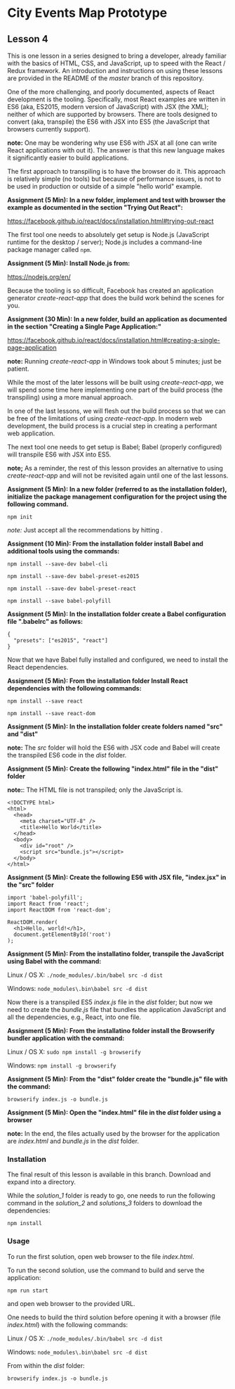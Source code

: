 # City Events Map Prototype

## Lesson 4

This is one lesson in a series designed to bring a developer, already
familiar with the basics of HTML, CSS, and JavaScript, up to speed with
the React / Redux framework. An introduction and instructions on using
these lessons are provided in the README of the *master* branch of this
repository.

One of the more challenging, and poorly documented, aspects of React
development is the tooling. Specifically, most React examples are
written in ES6 (aka, ES2015, modern version of JavaScript) with JSX (the XML);
neither of which are supported by browsers. There are tools designed
to convert (aka, transpile) the ES6 with JSX into ES5 (the JavaScript that
browsers currently support).

**note:** One may be wondering why use ES6 with JSX at all (one can write
React applications with out it). The answer is that this new language makes
it significantly easier to build applications.

The first approach to transpiling is to have the browser do it. This
approach is relatively simple (no tools) but because of performance issues,
is not to be used in production or outside of a simple "hello world"
example.

**Assignment (5 Min): In a new folder, implement and test with browser
the example as documented in the section "Trying Out React":**

https://facebook.github.io/react/docs/installation.html#trying-out-react

The first tool one needs to absolutely get setup is Node.js (JavaScript runtime
for the desktop / server); Node.js includes a command-line package manager
called `npm`.

**Assignment (5 Min): Install Node.js from:**

https://nodejs.org/en/

Because the tooling is so difficult, Facebook has created an
application generator *create-react-app* that does the build work behind
the scenes for you.

**Assignment (30 Min): In a new folder, build an application as documented
in the section "Creating a Single Page Application:"**

https://facebook.github.io/react/docs/installation.html#creating-a-single-page-application

**note:** Running *create-react-app* in Windows took about 5 minutes;
just be patient.

While the most of the later lessons will be built using *create-react-app*,
we will spend some time here implementing one part of the build process
(the transpiling) using a more manual approach.

In one of the last lessons, we will flesh out the build process so that
we can be free of the limitations of using *create-react-app*. In
modern web development, the build process is a crucial step in creating
a performant web application.

The next tool one needs to get setup is Babel; Babel (properly configured)
will transpile ES6 with JSX into ES5.

**note;** As a reminder, the rest of this lesson provides an alternative to
using *create-react-app* and will not be revisited again until one of the
last lessons.

**Assignment (5 Min): In a new folder (referred to as the installation folder),
initialize the package management configuration for the project
using the following command.**

`npm init`

*note:* Just accept all the recommendations by hitting <Enter>.

**Assignment (10 Min): From the installation folder install
Babel and additional tools using the commands:**

`npm install --save-dev babel-cli`

`npm install --save-dev babel-preset-es2015`

`npm install --save-dev babel-preset-react`

`npm install --save babel-polyfill`

**Assignment (5 Min): In the installation folder create a Babel
configuration file ".babelrc" as follows:**

```
{
  "presets": ["es2015", "react"]
}
```

Now that we have Babel fully installed and configured, we need to
install the React dependencies.

**Assignment (5 Min): From the installation folder Install React dependencies
with the following commands:**

`npm install --save react`

`npm install --save react-dom`

**Assignment (5 Min): In the installation folder create folders named
"src" and "dist"**

**note:** The *src* folder will hold the ES6 with JSX code and Babel
will create the transpiled ES6 code in the *dist* folder.

**Assignment (5 Min): Create the following "index.html" file in the "dist"
folder**

**note:**: The HTML file is not transpiled; only the JavaScript is.

```
<!DOCTYPE html>
<html>
  <head>
    <meta charset="UTF-8" />
    <title>Hello World</title>
  </head>
  <body>
    <div id="root" />
    <script src="bundle.js"></script>
  </body>
</html>
```

**Assignment (5 Min): Create the following ES6 with JSX file, "index.jsx"
in the "src" folder**

```
import 'babel-polyfill';
import React from 'react';
import ReactDOM from 'react-dom';

ReactDOM.render(
  <h1>Hello, world!</h1>,
  document.getElementById('root')
);
```

**Assignment (5 Min): From the installatino folder, transpile the JavaScript
using Babel with the command:**

Linux / OS X: `./node_modules/.bin/babel src -d dist`

Windows: `node_modules\.bin\babel src -d dist`

Now there is a transpiled ES5 *index.js* file in the *dist* folder; but now we
need to create the *bundle.js* file that bundles the application JavaScript
and all the dependencies, e.g., React, into one file.

**Assignment (5 Min): From the installatino folder install the Browserify
bundler application with the command:**

Linux / OS X: `sudo npm install -g browserify`

Windows: `npm install -g browserify`

**Assignment (5 Min): From the "dist" folder create the "bundle.js" file
with the command:**

`browserify index.js -o bundle.js`

**Assignment (5 Min): Open the "index.html" file in the *dist* folder using
a browser**

**note:** In the end, the files actually used by the browser for the application
are *index.html* and *bundle.js* in the *dist* folder.

### Installation

The final result of this lesson is available in this branch. Download and
expand into a directory.

While the *solution_1* folder is ready to go, one needs to run the following
command in the *solution_2* and *solutions_3* folders to download the
dependencies:

`npm install`

### Usage

To run the first solution, open web browser to the file *index.html*.

To run the second solution, use the command to build and serve the application:

`npm run start`

and open web browser to the provided URL.

One needs to build the third solution before opening it with a browser
(file *index.html*) with the following commands:

Linux / OS X: `./node_modules/.bin/babel src -d dist`

Windows: `node_modules\.bin\babel src -d dist`

From within the *dist* folder:

`browserify index.js -o bundle.js`
